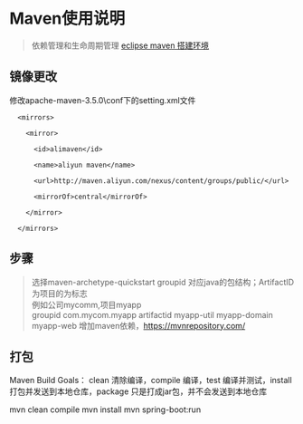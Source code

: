# Maven使用说明
>依赖管理和生命周期管理
[eclipse maven 搭建环境](https://blog.csdn.net/rock4you/article/details/72628146)

## 镜像更改
修改apache-maven-3.5.0\conf下的setting.xml文件
```
  <mirrors>

    <mirror>

      <id>alimaven</id>

      <name>aliyun maven</name>

      <url>http://maven.aliyun.com/nexus/content/groups/public/</url>

      <mirrorOf>central</mirrorOf>   

    </mirror>

  </mirrors>
```
## 步骤
> 选择maven-archetype-quickstart
> groupid 对应java的包结构；ArtifactID为项目的为标志  
  例如公司mycomm,项目myapp  
  groupid   com.mycom.myapp
  artifactid  myapp-util myapp-domain  myapp-web
> 增加maven依赖，https://mvnrepository.com/


## 打包
Maven Build  Goals：
 clean  清除编译，compile  编译，test  编译并测试，install 打包并发送到本地仓库，package 只是打成jar包，并不会发送到本地仓库
 
 mvn clean compile
mvn install 
mvn spring-boot:run

